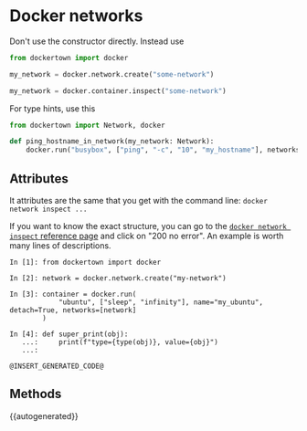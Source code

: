 # Docker networks

Don't use the constructor directly. Instead use 
```python
from dockertown import docker

my_network = docker.network.create("some-network")

my_network = docker.container.inspect("some-network")
```
For type hints, use this

```python
from dockertown import Network, docker

def ping_hostname_in_network(my_network: Network):
    docker.run("busybox", ["ping", "-c", "10", "my_hostname"], networks=[my_network])
```

## Attributes

It attributes are the same that you get with the command line:
`docker network inspect ...`

If you want to know the exact structure, you can go to the 
[`docker network inspect` reference page](https://docs.docker.com/engine/api/v1.40/#operation/NetworkInspect)
and click on "200 no error".
An example is worth many lines of descriptions.


```
In [1]: from dockertown import docker

In [2]: network = docker.network.create("my-network")

In [3]: container = docker.run(
            "ubuntu", ["sleep", "infinity"], name="my_ubuntu", detach=True, networks=[network]
        )

In [4]: def super_print(obj):
   ...:     print(f"type={type(obj)}, value={obj}")
   ...:

@INSERT_GENERATED_CODE@
```

## Methods

{{autogenerated}}
